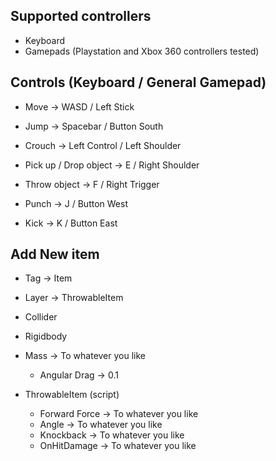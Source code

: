 


## Supported controllers
* Keyboard
* Gamepads (Playstation and Xbox 360 controllers tested)


## Controls (Keyboard / General Gamepad)

* Move -> WASD / Left Stick

* Jump -> Spacebar / Button South

* Crouch -> Left Control / Left Shoulder

* Pick up / Drop object -> E / Right Shoulder

* Throw object -> F / Right Trigger

* Punch -> J / Button West

* Kick -> K / Button East
	
	

## Add New item 

* Tag -> Item
* Layer -> ThrowableItem
	
* Collider
* Rigidbody

* Mass -> To whatever you like
	* Angular Drag -> 0.1

* ThrowableItem (script)
	* Forward Force -> To whatever you like
	* Angle -> To whatever you like
	* Knockback -> To whatever you like
	* OnHitDamage ->  To whatever you like
	
